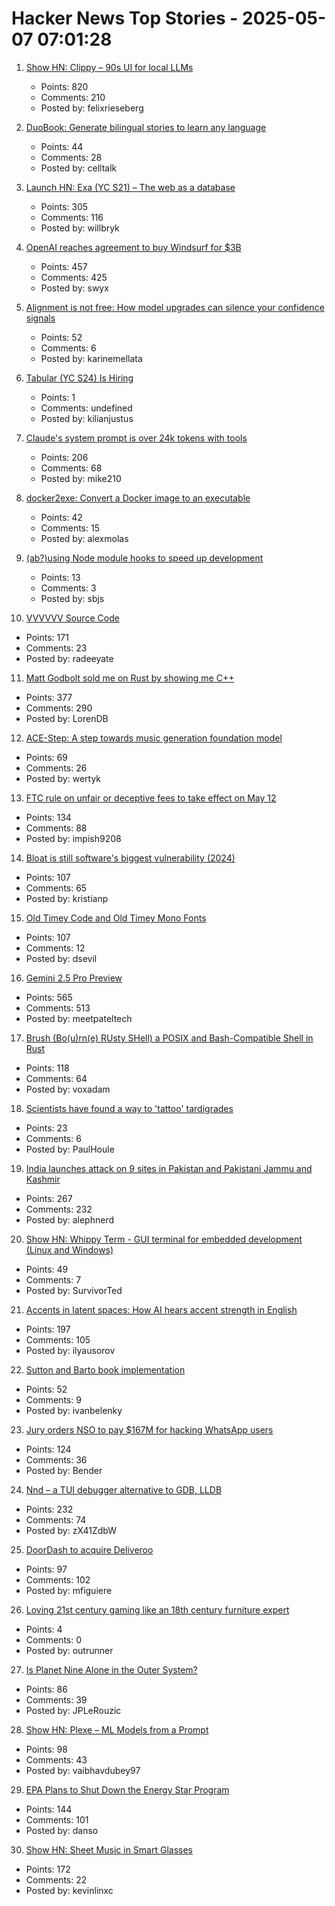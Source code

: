 # Hacker News Top Stories - 2025-05-07 07:01:28

1. [Show HN: Clippy – 90s UI for local LLMs](https://felixrieseberg.github.io/clippy/)
   - Points: 820
   - Comments: 210
   - Posted by: felixrieseberg

2. [DuoBook: Generate bilingual stories to learn any language](https://duobook.co)
   - Points: 44
   - Comments: 28
   - Posted by: celltalk

3. [Launch HN: Exa (YC S21) – The web as a database](undefined)
   - Points: 305
   - Comments: 116
   - Posted by: willbryk

4. [OpenAI reaches agreement to buy Windsurf for $3B](https://www.bloomberg.com/news/articles/2025-05-06/openai-reaches-agreement-to-buy-startup-windsurf-for-3-billion)
   - Points: 457
   - Comments: 425
   - Posted by: swyx

5. [Alignment is not free: How model upgrades can silence your confidence signals](https://www.variance.co/post/alignment-is-not-free-how-a-model-silenced-our-confidence-signals)
   - Points: 52
   - Comments: 6
   - Posted by: karinemellata

6. [Tabular (YC S24) Is Hiring](https://www.ycombinator.com/companies/tabular/jobs/7V7rXlS-founding-engineer)
   - Points: 1
   - Comments: undefined
   - Posted by: kilianjustus

7. [Claude's system prompt is over 24k tokens with tools](https://github.com/asgeirtj/system_prompts_leaks/blob/main/claude.txt)
   - Points: 206
   - Comments: 68
   - Posted by: mike210

8. [docker2exe: Convert a Docker image to an executable](https://github.com/rzane/docker2exe)
   - Points: 42
   - Comments: 15
   - Posted by: alexmolas

9. [(ab?)using Node module hooks to speed up development](https://immaculata.dev/blog/hacking-nodejs-modules.html)
   - Points: 13
   - Comments: 3
   - Posted by: sbjs

10. [VVVVVV Source Code](https://github.com/TerryCavanagh/VVVVVV)
   - Points: 171
   - Comments: 23
   - Posted by: radeeyate

11. [Matt Godbolt sold me on Rust by showing me C++](https://www.collabora.com/news-and-blog/blog/2025/05/06/matt-godbolt-sold-me-on-rust-by-showing-me-c-plus-plus/)
   - Points: 377
   - Comments: 290
   - Posted by: LorenDB

12. [ACE-Step: A step towards music generation foundation model](https://github.com/ace-step/ACE-Step)
   - Points: 69
   - Comments: 26
   - Posted by: wertyk

13. [FTC rule on unfair or deceptive fees to take effect on May 12](https://www.ftc.gov/news-events/news/press-releases/2025/05/ftc-rule-unfair-or-deceptive-fees-take-effect-may-12-2025)
   - Points: 134
   - Comments: 88
   - Posted by: impish9208

14. [Bloat is still software's biggest vulnerability (2024)](https://spectrum.ieee.org/lean-software-development)
   - Points: 107
   - Comments: 65
   - Posted by: kristianp

15. [Old Timey Code and Old Timey Mono Fonts](https://github.com/dse/old-timey-mono-font)
   - Points: 107
   - Comments: 12
   - Posted by: dsevil

16. [Gemini 2.5 Pro Preview](https://developers.googleblog.com/en/gemini-2-5-pro-io-improved-coding-performance/)
   - Points: 565
   - Comments: 513
   - Posted by: meetpateltech

17. [Brush (Bo(u)rn(e) RUsty SHell) a POSIX and Bash-Compatible Shell in Rust](https://github.com/reubeno/brush)
   - Points: 118
   - Comments: 64
   - Posted by: voxadam

18. [Scientists have found a way to 'tattoo' tardigrades](https://phys.org/news/2025-04-scientists-tattoo-tardigrades.html)
   - Points: 23
   - Comments: 6
   - Posted by: PaulHoule

19. [India launches attack on 9 sites in Pakistan and Pakistani Jammu and Kashmir](https://www.reuters.com/world/india/india-launches-attack-9-sites-pakistan-pakistan-occupied-jammu-kashmir-2025-05-06/)
   - Points: 267
   - Comments: 232
   - Posted by: alephnerd

20. [Show HN: Whippy Term - GUI terminal for embedded development (Linux and Windows)](https://whippyterm.com)
   - Points: 49
   - Comments: 7
   - Posted by: SurvivorTed

21. [Accents in latent spaces: How AI hears accent strength in English](https://accent-strength.boldvoice.com/)
   - Points: 197
   - Comments: 105
   - Posted by: ilyausorov

22. [Sutton and Barto book implementation](https://github.com/ivanbelenky/RL)
   - Points: 52
   - Comments: 9
   - Posted by: ivanbelenky

23. [Jury orders NSO to pay $167M for hacking WhatsApp users](https://arstechnica.com/security/2025/05/jury-orders-nso-to-pay-167-million-for-hacking-whatsapp-users/)
   - Points: 124
   - Comments: 36
   - Posted by: Bender

24. [Nnd – a TUI debugger alternative to GDB, LLDB](https://github.com/al13n321/nnd)
   - Points: 232
   - Comments: 74
   - Posted by: zX41ZdbW

25. [DoorDash to acquire Deliveroo](https://www.cnbc.com/2025/05/06/doordash-to-buy-uk-food-delivery-firm-deliveroo-in-3point9-billion-deal.html)
   - Points: 97
   - Comments: 102
   - Posted by: mfiguiere

26. [Loving 21st century gaming like an 18th century furniture expert](https://kimimithegameeatingshemonster.com/2023/04/26/loving-21st-century-gaming-like-an-18th-century-furniture-expert/)
   - Points: 4
   - Comments: 0
   - Posted by: outrunner

27. [Is Planet Nine Alone in the Outer System?](https://www.centauri-dreams.org/2025/05/06/is-planet-nine-alone-in-the-outer-system/)
   - Points: 86
   - Comments: 39
   - Posted by: JPLeRouzic

28. [Show HN: Plexe – ML Models from a Prompt](https://github.com/plexe-ai/plexe)
   - Points: 98
   - Comments: 43
   - Posted by: vaibhavdubey97

29. [EPA Plans to Shut Down the Energy Star Program](https://www.nytimes.com/2025/05/06/climate/epa-energy-star-eliminated.html)
   - Points: 144
   - Comments: 101
   - Posted by: danso

30. [Show HN: Sheet Music in Smart Glasses](undefined)
   - Points: 172
   - Comments: 22
   - Posted by: kevinlinxc


